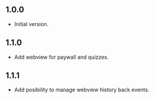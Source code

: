 ## 1.0.0

- Initial version.

## 1.1.0

- Add webview for paywall and quizzes.

## 1.1.1

- Add posibility to manage webview history back events.
